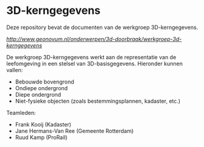 # 3D-kerngegevens

Deze repository bevat de documenten van de werkgroep 3D-kerngegevens.

_http://www.geonovum.nl/onderwerpen/3d-doorbraak/werkgroep-3d-kerngegevens_

De werkgroep 3D-kerngegevens werkt aan de representatie van de leefomgeving in een stelsel van 3D-basisgegevens. Hieronder kunnen vallen:
- Bebouwde bovengrond
- Ondiepe ondergrond
- Diepe ondergrond
- Niet-fysieke objecten (zoals bestemmingsplannen, kadaster, etc.)

Teamleden:
- Frank Kooij (Kadaster)
- Jane Hermans-Van Ree (Gemeente Rotterdam)
- Ruud Kamp (ProRail)
